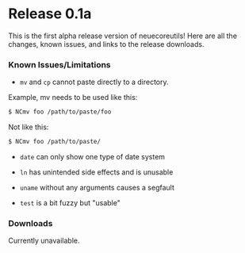 Release 0.1a
===

This is the first alpha release version of neuecoreutils!
Here are all the changes, known issues, and links to the release downloads.

### Known Issues/Limitations

* `mv` and `cp` cannot paste directly to a directory.

Example, mv needs to be used like this:
```sh
$ NCmv foo /path/to/paste/foo
```
Not like this:
```sh
$ NCmv foo /path/to/paste/
```
* `date` can only show one type of date system

* `ln` has unintended side effects and is unusable

* `uname` without any arguments causes a segfault

* `test` is a bit fuzzy but "usable"

### Downloads

Currently unavailable.